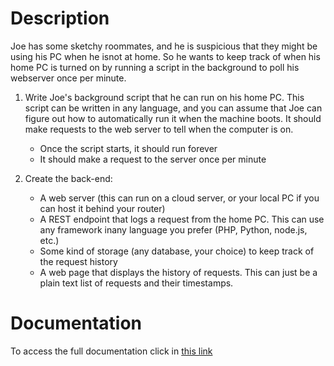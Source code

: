 # Description

Joe has some sketchy roommates, and he is suspicious that they might be using his PC when he isnot at home. So he wants to keep track of when his home PC is turned on by running a script in the background to poll his webserver once per minute.

1. Write Joe's background script that he can run on his home PC. This script can be written in any language, and you can assume that Joe can figure out how to automatically run it when the machine boots. It should make requests to the web server to tell when the computer is on.

   - Once the script starts, it should run forever
   - It should make a request to the server once per minute
2. Create the back-end:

   - A web server (this can run on a cloud server, or your local PC if you can host it behind your router)
   - A REST endpoint that logs a request from the home PC. This can use any framework inany language you prefer (PHP, Python, node.js, etc.)
   - Some kind of storage (any database, your choice) to keep track of the request history
   - A web page that displays the history of requests. This can just be a plain text list of requests and their timestamps.

# Documentation
To access the full documentation click in [this link]()